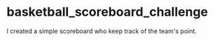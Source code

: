 # basketball_scoreboard_challenge
 I created a simple scoreboard who keep track of the team's point.

